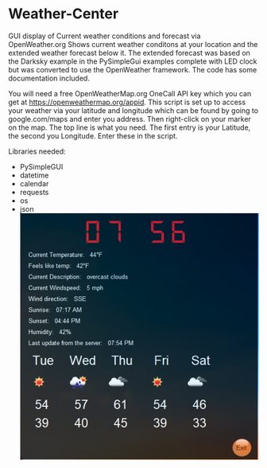 # Weather-Center
GUI display of Current weather conditions and forecast via OpenWeather.org
Shows current weather conditons at your location and the extended weather forecast below it. The extended forecast was based on the Darksky example in the PySimpleGui examples complete with LED clock but was converted to use the OpenWeather framework. The code has some documentation included.

 You will need a free OpenWeatherMap.org  OneCall API key which you can get at https://openweathermap.org/appid.
This script is set up to access your weather via your latitude and longitude which can be found by going to google.com/maps and enter you address. Then right-click on your marker on the map. The top line is what you need. The first entry is your Latitude, the second you Longitude. Enter these in the script.

Libraries needed:
* PySimpleGUI
*  datetime
* calendar
*  requests
*  os
*  json
![Weather.png](https://github.com/jrwhit1/Weather-Center/blob/main/Weather.PNG)
